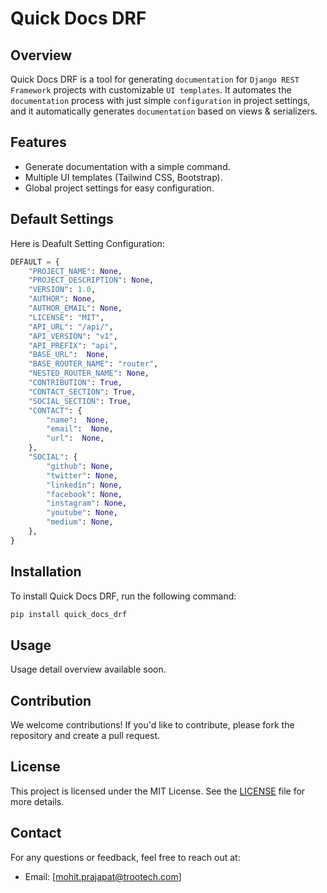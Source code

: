 # Quick Docs DRF

## Overview

Quick Docs DRF is a tool for generating `documentation` for `Django REST Framework` projects with customizable `UI templates`. It automates the `documentation` process with just simple `configuration` in project settings, and it automatically generates `documentation` based on views & serializers.

## Features

- Generate documentation with a simple command.
- Multiple UI templates (Tailwind CSS, Bootstrap).
- Global project settings for easy configuration.

## Default Settings

Here is Deafult Setting Configuration:

```python
DEFAULT = {
    "PROJECT_NAME": None,
    "PROJECT_DESCRIPTION": None,
    "VERSION": 1.0,
    "AUTHOR": None,
    "AUTHOR_EMAIL": None,
    "LICENSE": "MIT",
    "API_URL": "/api/",
    "API_VERSION": "v1",
    "API_PREFIX": "api",
    "BASE_URL":  None,
    "BASE_ROUTER_NAME": "router",
    "NESTED_ROUTER_NAME": None,
    "CONTRIBUTION": True,
    "CONTACT_SECTION": True,
    "SOCIAL_SECTION": True,
    "CONTACT": {
        "name":  None,
        "email":  None,
        "url":  None,
    },
    "SOCIAL": {
        "github": None,
        "twitter": None,
        "linkedin": None,
        "facebook": None,
        "instagram": None,
        "youtube": None,
        "medium": None,
    },
}
```

## Installation

To install Quick Docs DRF, run the following command:

```bash
pip install quick_docs_drf
```

## Usage

Usage detail overview available soon.

## Contribution

We welcome contributions! If you'd like to contribute, please fork the repository and create a pull request.

## License

This project is licensed under the MIT License. See the [LICENSE](LICENSE) file for more details.

## Contact

For any questions or feedback, feel free to reach out at:  

- Email: [mohit.prajapat@trootech.com]
